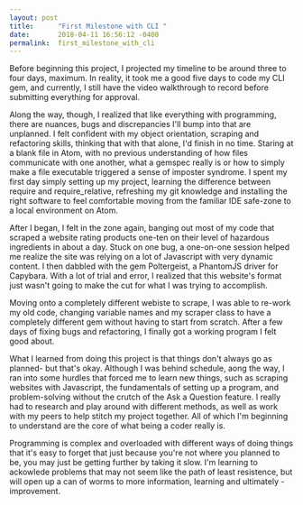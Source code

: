 ```yaml
---
layout: post
title:      "First Milestone with CLI "
date:       2018-04-11 16:56:12 -0400
permalink:  first_milestone_with_cli
---
```


Before beginning this project, I projected my timeline to be around three to four days, maximum. In reality, it took me a good five days to code my CLI gem, and currently, I still have the video walkthrough to record before submitting everything for approval. 

Along the way, though, I realized that like everything with programming, there are nuances, bugs and discrepancies I'll bump into that are unplanned. I felt confident with my object orientation, scraping and refactoring skills, thinking that with that alone, I'd finish in no time. Staring at a blank file in Atom, with no previous understanding of how files communicate with one another, what a gemspec really is or how to simply make a file executable triggered a sense of imposter syndrome. I spent my first day simply setting up my project, learning the difference between require and require_relative, refreshing my git knowledge and installing the right software to feel comfortable moving from the familiar IDE safe-zone to a local environment on Atom.   

After I began, I felt in the zone again, banging out most of my code that scraped a website rating products one-ten on their level of hazardous ingredients in about a day. Stuck on one bug, a one-on-one session helped me realize the site was relying on a lot of Javascript with very dynamic content. I then dabbled with the gem Poltergeist, a PhantomJS driver for Capybara. With a lot of trial and error, I realized that this website's format just wasn't going to make the cut for what I was trying to accomplish.  

Moving onto a completely different webiste to scrape, I was able to re-work my old code, changing variable names and my scraper class to have a completely different gem without having to start from scratch. After a few days of fixing bugs and refactoring, I finally got a working program I felt good about. 

What I learned from doing this project is that things don't always go as planned- but that's okay. Although I was behind schedule, aong the way, I ran into some hurdles that forced me to learn new things, such as scraping websites with Javascript, the fundamentals of setting up a program, and problem-solving without the crutch of the Ask a Question feature. I really had to research and play around with different methods, as well as work with my peers to help stitch my project together. All of which I'm beginning to understand are the core of what being a coder really is.  

Programming is complex and overloaded with different ways of doing things that it's easy to forget that just because you're not where you planned to be, you may just be getting further by taking it slow. I'm learning to ackowlede problems that may not seem like the path of least resistence, but will open up a can of worms to more information, learning and ultimately - improvement.   



